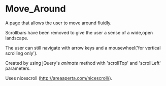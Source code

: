 Move_Around
===========

A page that allows the user to move around fluidly.

Scrollbars have been removed to give the user a sense of a wide,open landscape.

The user can still navigate with arrow keys and a mousewheel('for vertical scrolling only').

Created by using jQuery's *animate* method with 'scrollTop' and 'scrollLeft' parameters. 

Uses nicescroll (http://areaaperta.com/nicescroll/).
